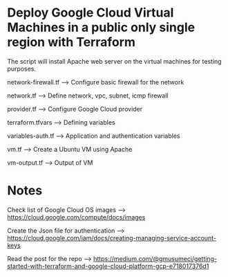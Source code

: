 # Deploy Google Cloud Virtual Machines in a public only single region with Terraform

The script will install Apache web server on the virtual machines for testing purposes.

network-firewall.tf --> Configure basic firewall for the network

network.tf --> Define network, vpc, subnet, icmp firewall

provider.tf --> Configure Google Cloud provider

terraform.tfvars --> Defining variables 

variables-auth.tf --> Application and authentication variables

vm.tf --> Create a Ubuntu VM using Apache

vm-output.tf --> Output of VM 

# Notes

Check list of Google Cloud OS images --> https://cloud.google.com/compute/docs/images

Create the Json file for authentication --> https://cloud.google.com/iam/docs/creating-managing-service-account-keys

Read the post for the repo --> https://medium.com/@gmusumeci/getting-started-with-terraform-and-google-cloud-platform-gcp-e718017376d1
